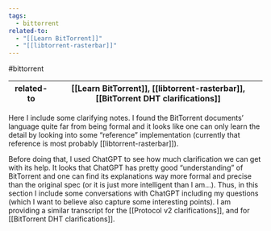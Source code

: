 ```yaml
---
tags:
  - bittorrent
related-to:
  - "[[Learn BitTorrent]]"
  - "[[libtorrent-rasterbar]]"
---
```

#bittorrent 

| related-to | [[Learn BitTorrent]], [[libtorrent-rasterbar]], [[BitTorrent DHT clarifications]] |
| ---------- | --------------------------------------------------------------------------------- |

Here I include some clarifying notes. I found the BitTorrent documents’ language quite far from being formal and it looks like one can only learn the detail by looking into some “reference” implementation (currently that reference is most probably [[libtorrent-rasterbar]]).

Before doing that, I used ChatGPT to see how much clarification we can get with its help. It looks that ChatGPT has pretty good “understanding” of BitTorrent and one can find its explanations way more formal and precise than the original spec (or it is just more intelligent than I am…). Thus, in this section I include some conversations with ChatGPT including my questions (which I want to believe also capture some interesting points). I am providing a similar transcript for the [[Protocol v2 clarifications]], and for [[BitTorrent DHT clarifications]].

